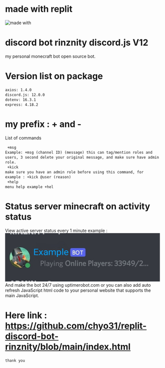 # made with replit
 ![made with](https://blog.replit.com//images/logo.png)
# discord bot rinznity discord.js V12
my personal monecraft bot open source bot.
# Version list on package
```
axios: 1.4.0
discord.js: 12.0.0
dotenv: 16.3.1
express: 4.18.2
```
# my prefix : + and -
List of commands
```
 +msg 
Example: +msg (channel ID) (message) this can tag/mention roles and users, 3 second delete your original message, and make sure have admin role.
 +kick 
make sure you have an admin role before using this command, for example : +kick @user (reason)
 +help
menu help example +hel 
```
# Status server minecraft on activity status
View active server status every 1 minute
example : ![example](https://raw.githubusercontent.com/chyo31/Minecraft-server-status-on-status-discord-bot/main/Screenshot_20230625-125403_1-picsay.jpg)
And make the bot 24/7 using uptimerobot.com or you can also add auto refresh JavaScript html code to your personal website that supports the main JavaScript.
# Here link : https://github.com/chyo31/replit-discord-bot-rinznity/blob/main/index.html
```
thank you
```
```
